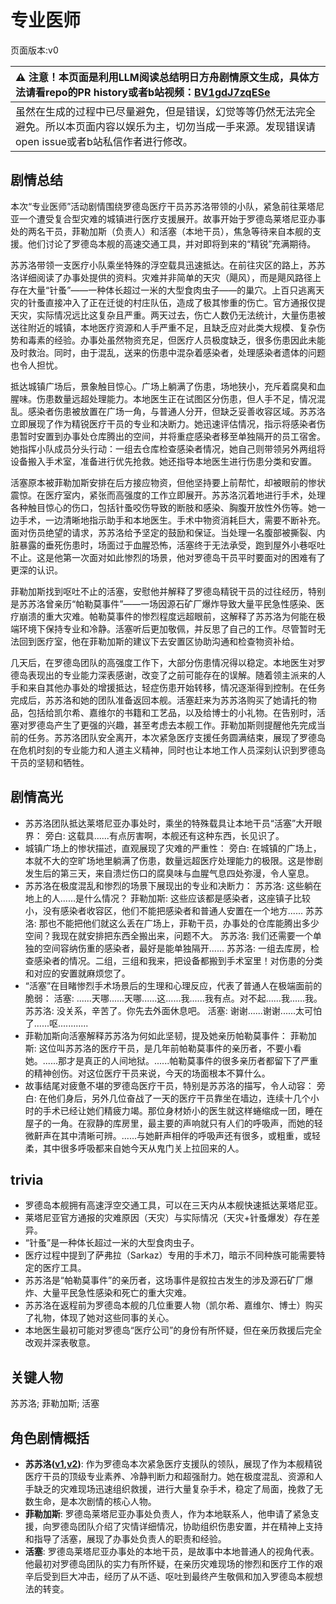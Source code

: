 # 专业医师
页面版本:v0
 

| :warning: 注意！本页面是利用LLM阅读总结明日方舟剧情原文生成，具体方法请看repo的PR history或者b站视频：[BV1gdJ7zqESe](https://www.bilibili.com/video/BV1gdJ7zqESe/)         |
|:----------------------------|
| 虽然在生成的过程中已尽量避免，但是错误，幻觉等等仍然无法完全避免。所以本页面内容以娱乐为主，切勿当成一手来源。发现错误请open issue或者b站私信作者进行修改。|



## 剧情总结
本次“专业医师”活动剧情围绕罗德岛医疗干员苏苏洛带领的小队，紧急前往莱塔尼亚一个遭受复合型灾难的城镇进行医疗支援展开。故事开始于罗德岛莱塔尼亚办事处的两名干员，菲勒加斯（负责人）和活塞（本地干员），焦急等待来自本舰的支援。他们讨论了罗德岛本舰的高速交通工具，并对即将到来的“精锐”充满期待。

苏苏洛带领一支医疗小队乘坐特殊的浮空载具迅速抵达。在前往灾区的路上，苏苏洛详细阅读了办事处提供的资料。灾难并非简单的天灾（飓风），而是飓风路径上存在大量“针蚤”——一种体长超过一米的大型食肉虫子——的巢穴。上百只逃离天灾的针蚤直接冲入了正在迁徙的村庄队伍，造成了极其惨重的伤亡。官方通报仅提天灾，实际情况远比这复杂且严重。两天过去，伤亡人数仍无法统计，大量伤患被送往附近的城镇，本地医疗资源和人手严重不足，且缺乏应对此类大规模、复杂伤势和毒素的经验。办事处虽然物资充足，但医疗人员极度缺乏，很多伤患因此未能及时救治。同时，由于混乱，送来的伤患中混杂着感染者，处理感染者遗体的问题也令人担忧。

抵达城镇广场后，景象触目惊心。广场上躺满了伤患，场地狭小，充斥着腐臭和血腥味。伤患数量远超处理能力。本地医生正在试图区分伤患，但人手不足，情况混乱。感染者伤患被放置在广场一角，与普通人分开，但缺乏妥善收容区域。苏苏洛立即展现了作为精锐医疗干员的专业和决断力。她迅速评估情况，指示将感染者伤患暂时安置到办事处仓库腾出的空间，并将重症感染者移至单独隔开的员工宿舍。她指挥小队成员分头行动：一组去仓库检查感染者情况，她自己则带领另外两组将设备搬入手术室，准备进行优先抢救。她还指导本地医生进行伤患分类和安置。

活塞原本被菲勒加斯安排在后方接应物资，但他坚持要上前帮忙，却被眼前的惨状震惊。在医疗室内，紧张而高强度的工作立即展开。苏苏洛沉着地进行手术，处理各种触目惊心的伤口，包括针蚤咬伤导致的断肢和感染、胸腹开放性外伤等。她一边手术，一边清晰地指示助手和本地医生。手术中物资消耗巨大，需要不断补充。面对伤员绝望的请求，苏苏洛给予坚定的鼓励和保证。当处理一名腹部被撕裂、内脏暴露的垂死伤患时，场面过于血腥恐怖，活塞终于无法承受，跑到屋外小巷呕吐不止。这是他第一次面对如此惨烈的场景，他对罗德岛干员平时要面对的困难有了更深的认识。

菲勒加斯找到呕吐不止的活塞，安慰他并解释了罗德岛精锐干员的过往经历，特别是苏苏洛曾亲历“帕勒莫事件”——一场因源石矿厂爆炸导致大量平民急性感染、医疗崩溃的重大灾难。帕勒莫事件的惨烈程度远超眼前，这解释了苏苏洛为何能在极端环境下保持专业和冷静。活塞听后更加敬佩，并反思了自己的工作。尽管暂时无法回到医疗室，他在菲勒加斯的建议下去安置区协助沟通和检查物资补给。

几天后，在罗德岛团队的高强度工作下，大部分伤患情况得以稳定。本地医生对罗德岛表现出的专业能力深表感谢，改变了之前可能存在的误解。随着领主派来的人手和来自其他办事处的增援抵达，轻症伤患开始转移，情况逐渐得到控制。在任务完成后，苏苏洛和她的团队准备返回本舰。活塞赶来为苏苏洛购买了她请托的物品，包括给凯尔希、嘉维尔的书籍和工艺品，以及给博士的小礼物。在告别时，活塞对罗德岛产生了更强的兴趣，甚至考虑去本舰工作。菲勒加斯则提醒他先完成当前的任务。苏苏洛团队安全离开，本次紧急医疗支援任务圆满结束，展现了罗德岛在危机时刻的专业能力和人道主义精神，同时也让本地工作人员深刻认识到罗德岛干员的坚韧和牺牲。
## 剧情高光
- 苏苏洛团队抵达莱塔尼亚办事处时，乘坐的特殊载具让本地干员“活塞”大开眼界：
    旁白: 这载具......有点厉害啊，本舰还有这种东西，长见识了。
- 城镇广场上的惨状描述，直观展现了灾难的严重性：
    旁白: 在城镇的广场上，本就不大的空旷场地里躺满了伤患，数量远超医疗处理能力的极限。这是惨剧发生后的第三天，来自溃烂伤口的腐臭味与血腥气息四处弥漫，令人窒息。
- 苏苏洛在极度混乱和惨烈的场景下展现出的专业和决断力：
    苏苏洛: 这些躺在地上的人......是什么情况？
    菲勒加斯: 这些应该都是感染者，这座镇子比较小，没有感染者收容区，他们不能把感染者和普通人安置在一个地方......
    苏苏洛: 那也不能把他们就这么丢在广场上，菲勒干员，办事处的仓库能腾出多少空间？我现在就安排把东西全搬出来，问题不大。
    苏苏洛: 我们还需要一个单独的空间容纳伤重的感染者，最好是能单独隔开......
    苏苏洛: 一组去库房，检查感染者的情况。二组，三组和我来，把设备都搬到手术室里！对伤患的分类和对应的安置就麻烦您了。
- “活塞”在目睹惨烈手术场景后的生理和心理反应，代表了普通人在极端面前的脆弱：
    活塞: ......天哪......天哪......这......我......我有点。对不起......我......我。
    苏苏洛: 没关系，辛苦了。你先去外面休息吧。
    活塞: 谢谢......谢谢......太可怕了......呕............
- 菲勒加斯向活塞解释苏苏洛为何如此坚韧，提及她亲历帕勒莫事件：
    菲勒加斯: 这位叫苏苏洛的医疗干员，是几年前帕勒莫事件的亲历者，不要小看她。......那才是真正的人间地狱。......帕勒莫事件的很多亲历者都留下了严重的精神创伤。对这位医疗干员来说，今天的场面根本不算什么。
- 故事结尾对疲惫不堪的罗德岛医疗干员，特别是苏苏洛的描写，令人动容：
    旁白: 在他们身后，另外几位奋战了一天的医疗干员靠坐在墙边，连续十几个小时的手术已经让她们精疲力竭。那位身材娇小的医生就这样蜷缩成一团，睡在屋子的一角。在寂静的库房里，最主要的声响就只有人们的呼吸声，而她的轻微鼾声在其中清晰可辨。......与她鼾声相伴的呼吸声还有很多，或粗重，或轻柔，其中很多呼吸都来自她今天从鬼门关上拉回来的人。
## trivia
*   罗德岛本舰拥有高速浮空交通工具，可以在三天内从本舰快速抵达莱塔尼亚。
*   莱塔尼亚官方通报的灾难原因（天灾）与实际情况（天灾+针蚤爆发）存在差异。
*   “针蚤”是一种体长超过一米的大型食肉虫子。
*   医疗过程中提到了萨弗拉（Sarkaz）专用的手术刀，暗示不同种族可能需要特定的医疗工具。
*   苏苏洛是“帕勒莫事件”的亲历者，这场事件是叙拉古发生的涉及源石矿厂爆炸、大量平民急性感染和死亡的重大灾难。
*   苏苏洛在返程前为罗德岛本舰的几位重要人物（凯尔希、嘉维尔、博士）购买了礼物，体现了她对这些同事的关心。
*   本地医生最初可能对罗德岛“医疗公司”的身份有所怀疑，但在亲历救援后完全改观并深表敬意。
## 关键人物
苏苏洛; 菲勒加斯; 活塞
## 角色剧情概括
-   **苏苏洛([v1](../chars/char_298_susuro.md),[v2](../char_v3/char_298_susuro.md))**: 作为罗德岛本次紧急医疗支援队的领队，展现了作为本舰精锐医疗干员的顶级专业素养、冷静判断力和超强耐力。她在极度混乱、资源和人手缺乏的灾难现场迅速组织救援，进行大量复杂手术，稳定了局面，挽救了无数生命，是本次剧情的核心人物。
-   **菲勒加斯**: 罗德岛莱塔尼亚办事处负责人，作为本地联系人，他申请了紧急支援，向罗德岛团队介绍了灾情详细情况，协助组织伤患安置，并在精神上支持和指导了活塞，展现了办事处负责人的职责和经验。
-   **活塞**: 罗德岛莱塔尼亚办事处的本地干员，是故事中本地普通人的视角代表。他最初对罗德岛团队的实力有所怀疑，在亲历灾难现场的惨烈和医疗工作的艰辛后受到巨大冲击，经历了从不适、呕吐到最终产生敬佩和加入罗德岛本舰想法的转变。